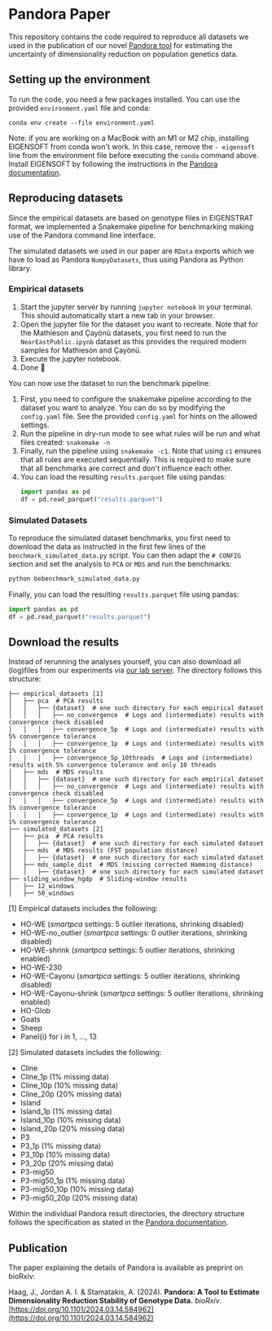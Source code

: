 # Pandora Paper
This repository contains the code required to reproduce all datasets we used in the publication of our novel [Pandora tool](https://github.com/tschuelia/Pandora.git) for estimating the uncertainty of dimensionality reduction on population genetics data.


## Setting up the environment
To run the code, you need a few packages installed. You can use the provided `environment.yaml` file and conda:
```
conda env create --file environment.yaml
```

Note: if you are working on a MacBook with an M1 or M2 chip, installing EIGENSOFT from conda won't work.
In this case, remove the `- eigensoft` line from the environment file before executing the `conda` command above. 
Install EIGENSOFT by following the instructions in the [Pandora documentation](https://pandorageno.readthedocs.io/en/latest/install.html#installing-eigensoft-on-macbooks-with-m1-m2-chips).


## Reproducing datasets
Since the empirical datasets are based on genotype files in EIGENSTRAT format, we implemented a Snakemake pipeline for benchmarking
making use of the Pandora command line interface.

The simulated datasets we used in our paper are `RData` exports which we have to load as Pandora `NumpyDatasets`, thus using Pandora as Python library.

### Empirical datasets
1. Start the jupyter server by running `jupyter notebook` in your terminal. This should automatically start a new tab in your browser.
2. Open the jupyter file for the dataset you want to recreate. Note that for the Mathieson and Çayönü datasets, you first need to run the `NearEastPublic.ipynb` dataset as this provides the required modern samples for Mathieson and Çayönü.
3. Execute the jupyter notebook.
4. Done 🙂

You can now use the dataset to run the benchmark pipeline:

1. First, you need to configure the snakemake pipeline according to the dataset you want to analyze. You can do so by modifying the `config.yaml` file. See the provided `config.yaml` for hints on the allowed settings.
2. Run the pipeline in dry-run mode to see what rules will be run and what files created: `snakemake -n`
3. Finally, run the pipeline using `snakemake -c1`. Note that using `c1` ensures that all rules are executed sequentially. This is required to make sure that all benchmarks are correct and don't influence each other.
4. You can load the resulting `results.parquet` file using pandas:
   ```python
   import pandas as pd
   df = pd.read_parquet("results.parquet")
   ```

### Simulated Datasets
To reproduce the simulated dataset benchmarks, you first need to download the data as instructed in the first few lines of the `benchmark_simulated_data.py` script.
You can then adapt the `# CONFIG` section and set the analysis to `PCA` or `MDS` and run the benchmarks:
```bash
python bebenchmark_simulated_data.py
```    
    
Finally, you can load the resulting `results.parquet` file using pandas:
```python
import pandas as pd
df = pd.read_parquet("results.parquet")
```


## Download the results
Instead of rerunning the analyses yourself, you can also download all (log)files from our experiments via [our lab server](https://cme.h-its.org/exelixis/material/Pandora_supplementary_data.tar.gz).
The directory follows this structure:
```text
├── empirical_datasets [1]
│   ├── pca  # PCA results
│   │   ├── {dataset}  # one such directory for each empirical dataset 
│   │   │   ├── no_convergence  # Logs and (intermediate) results with convergence check disabled
│   │   │   ├── convergence_5p  # Logs and (intermediate) results with 5% convergence tolerance
│   │   │   ├── convergence_1p  # Logs and (intermediate) results with 1% convergence tolerance
│   │   │   ├── convergence_5p_10threads  # Logs and (intermediate) results with 5% convergence tolerance and only 10 threads
│   ├── mds  # MDS results
│   │   ├── {dataset}  # one such directory for each empirical dataset 
│   │   │   ├── no_convergence  # Logs and (intermediate) results with convergence check disabled
│   │   │   ├── convergence_5p  # Logs and (intermediate) results with 5% convergence tolerance
│   │   │   ├── convergence_1p  # Logs and (intermediate) results with 1% convergence tolerance
├── simulated_datasets [2]
│   ├── pca  # PCA results
│   │   ├── {dataset}  # one such directory for each simulated dataset 
│   ├── mds  # MDS results (FST population distance)
│   │   ├── {dataset}  # one such directory for each simulated dataset 
│   ├── mds_sample_dist  # MDS (missing corrected Hamming distance)
│   │   ├── {dataset}  # one such directory for each simulated dataset 
├── sliding_window_hgdp  # Sliding-window results
│   ├── 12_windows
│   ├── 50_windows
```

[1] Empirical datasets includes the following:
- HO-WE (*smartpca* settings: 5 outlier iterations, shrinking disabled)
- HO-WE-no_outlier (*smartpca* settings: 0 outlier iterations, shrinking disabled)
- HO-WE-shrink (*smartpca* settings: 5 outlier iterations, shrinking enabled)
- HO-WE-230
- HO-WE-Cayonu (*smartpca* settings: 5 outlier iterations, shrinking disabled)
- HO-WE-Cayonu-shrink (*smartpca* settings: 5 outlier iterations, shrinking enabled)
- HO-Glob
- Goats
- Sheep
- Panel{i} for i in 1, ..., 13

[2] Simulated datasets includes the following:
- Cline
- Cline_1p (1% missing data)
- Cline_10p (10% missing data)
- Cline_20p (20% missing data)
- Island
- Island_1p (1% missing data)
- Island_10p (10% missing data)
- Island_20p (20% missing data)
- P3
- P3_1p (1% missing data)
- P3_10p (10% missing data)
- P3_20p (20% missing data)
- P3-mig50
- P3-mig50_1p (1% missing data)
- P3-mig50_10p (10% missing data)
- P3-mig50_20p (20% missing data)

Within the individual Pandora result directories, the directory structure follows the specification as stated in the [Pandora documentation](https://pandorageno.readthedocs.io/en/latest/cli_config.html#output-files).


## Publication
The paper explaining the details of Pandora is available as preprint on bioRxiv:

Haag, J., Jordan A. I. & Stamatakis, A. (2024). **Pandora: A Tool to Estimate Dimensionality Reduction Stability of Genotype Data.** *bioRxiv*. [https://doi.org/10.1101/2024.03.14.584962](https://doi.org/10.1101/2024.03.14.584962)
